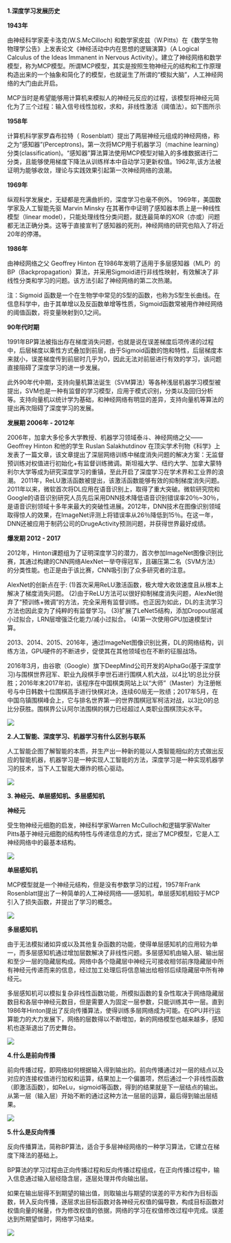 **1.深度学习发展历史**

**1943年**

由神经科学家麦卡洛克(W.S.McCilloch) 和数学家皮兹（W.Pitts）在《数学生物物理学公告》上发表论文《神经活动中内在思想的逻辑演算》（A Logical Calculus of the Ideas Immanent in Nervous Activity）。建立了神经网络和数学模型，称为MCP模型。所谓MCP模型，其实是按照生物神经元的结构和工作原理构造出来的一个抽象和简化了的模型，也就诞生了所谓的“模拟大脑”，人工神经网络的大门由此开启。

MCP当时是希望能够用计算机来模拟人的神经元反应的过程，该模型将神经元简化为了三个过程：输入信号线性加权，求和，非线性激活（阈值法）。如下图所示

**1958年**

计算机科学家罗森布拉特（ Rosenblatt）提出了两层神经元组成的神经网络，称之为“感知器”(Perceptrons)。第一次将MCP用于机器学习（machine learning）分类(classification)。“感知器”算法算法使用MCP模型对输入的多维数据进行二分类，且能够使用梯度下降法从训练样本中自动学习更新权值。1962年,该方法被证明为能够收敛，理论与实践效果引起第一次神经网络的浪潮。

**1969年**

纵观科学发展史，无疑都是充满曲折的，深度学习也毫不例外。 1969年，美国数学家及人工智能先驱 Marvin Minsky 在其著作中证明了感知器本质上是一种线性模型（linear model），只能处理线性分类问题，就连最简单的XOR（亦或）问题都无法正确分类。这等于直接宣判了感知器的死刑，神经网络的研究也陷入了将近20年的停滞。

**1986年**

由神经网络之父 Geoffrey Hinton 在1986年发明了适用于多层感知器（MLP）的BP（Backpropagation）算法，并采用Sigmoid进行非线性映射，有效解决了非线性分类和学习的问题。该方法引起了神经网络的第二次热潮。

注：Sigmoid 函数是一个在生物学中常见的S型的函数，也称为S型生长曲线。在信息科学中，由于其单增以及反函数单增等性质，Sigmoid函数常被用作神经网络的阈值函数，将变量映射到0,1之间。

**90年代时期**

1991年BP算法被指出存在梯度消失问题，也就是说在误差梯度后项传递的过程中，后层梯度以乘性方式叠加到前层，由于Sigmoid函数的饱和特性，后层梯度本来就小，误差梯度传到前层时几乎为0，因此无法对前层进行有效的学习，该问题直接阻碍了深度学习的进一步发展。

此外90年代中期，支持向量机算法诞生（SVM算法）等各种浅层机器学习模型被提出，SVM也是一种有监督的学习模型，应用于模式识别，分类以及回归分析等。支持向量机以统计学为基础，和神经网络有明显的差异，支持向量机等算法的提出再次阻碍了深度学习的发展。

**发展期 2006年 - 2012年**

2006年，加拿大多伦多大学教授、机器学习领域泰斗、神经网络之父—— Geoffrey Hinton 和他的学生 Ruslan Salakhutdinov 在顶尖学术刊物《科学》上发表了一篇文章，该文章提出了深层网络训练中梯度消失问题的解决方案：无监督预训练对权值进行初始化+有监督训练微调。斯坦福大学、纽约大学、加拿大蒙特利尔大学等成为研究深度学习的重镇，至此开启了深度学习在学术界和工业界的浪潮。
2011年，ReLU激活函数被提出，该激活函数能够有效的抑制梯度消失问题。2011年以来，微软首次将DL应用在语音识别上，取得了重大突破。微软研究院和Google的语音识别研究人员先后采用DNN技术降低语音识别错误率20％~30％，是语音识别领域十多年来最大的突破性进展。2012年，DNN技术在图像识别领域取得惊人的效果，在ImageNet评测上将错误率从26％降低到15％。在这一年，DNN还被应用于制药公司的DrugeActivity预测问题，并获得世界最好成绩。

**爆发期 2012 - 2017**

2012年，Hinton课题组为了证明深度学习的潜力，首次参加ImageNet图像识别比赛，其通过构建的CNN网络AlexNet一举夺得冠军，且碾压第二名（SVM方法）的分类性能。也正是由于该比赛，CNN吸引到了众多研究者的注意。

AlexNet的创新点在于:
(1)首次采用ReLU激活函数，极大增大收敛速度且从根本上解决了梯度消失问题。
(2)由于ReLU方法可以很好抑制梯度消失问题，AlexNet抛弃了“预训练+微调”的方法，完全采用有监督训练。也正因为如此，DL的主流学习方法也因此变为了纯粹的有监督学习。
(3)扩展了LeNet5结构，添加Dropout层减小过拟合，LRN层增强泛化能力/减小过拟合。
(4)第一次使用GPU加速模型计算。

2013、2014、2015、2016年，通过ImageNet图像识别比赛，DL的网络结构，训练方法，GPU硬件的不断进步，促使其在其他领域也在不断的征服战场。

2016年3月，由谷歌（Google）旗下DeepMind公司开发的AlphaGo(基于深度学习)与围棋世界冠军、职业九段棋手李世石进行围棋人机大战，以4比1的总比分获胜；2016年末2017年初，该程序在中国棋类网站上以“大师”（Master）为注册帐号与中日韩数十位围棋高手进行快棋对决，连续60局无一败绩；2017年5月，在中国乌镇围棋峰会上，它与排名世界第一的世界围棋冠军柯洁对战，以3比0的总比分获胜。围棋界公认阿尔法围棋的棋力已经超过人类职业围棋顶尖水平。

![](https://ai-studio-static-online.cdn.bcebos.com/0228ae04d5aa4279b7b33771809a5b591e750a7839494c5296106148706d9e98)


 **2.人工智能、深度学习、机器学习有什么区别与联系**
 
人工智能企图了解智能的本质，并生产出一种新的能以人类智能相似的方式做出反应的智能机器，机器学习是一种实现人工智能的方法，深度学习是一种实现机器学习的技术，当下人工智能大爆炸的核心驱动。

![](https://ai-studio-static-online.cdn.bcebos.com/c6d57d1adf894443aa1867da316e26e657c9b7214a8d4980884e1cc2e4594ac1)


**3. 神经元、单层感知机、多层感知机**

**神经元**

受生物神经元细胞的启发，神经科学家Warren McCulloch和逻辑学家Walter Pitts基于神经元细胞的结构特性与传递信息的方式，提出了MCP模型，它是人工神经网络中的最基本结构。

![](https://ai-studio-static-online.cdn.bcebos.com/156c1b110b1f406fb0fec25f5ac7df79299d52872a5a401e9bbf131e6f633f3c)

**单层感知机**

MCP模型就是一个神经元结构，但是没有参数学习的过程，1957年Frank Rosenblatt提出了一种简单的人工神经网络——感知机，单层感知机相较于MCP引入了损失函数，并提出了学习的概念。

![](https://ai-studio-static-online.cdn.bcebos.com/e4d63fe4edb64f59a958a4b9f4344a51235c7e8cd47a49e7b6879828cfcbafdf)

**多层感知机**

由于无法模拟诸如异或以及其他复杂函数的功能，使得单层感知机的应用较为单一，而多层感知机通过增加层数解决了非线性问题。多层感知机由输入层、输出层和至少一层的隐藏层构成。网络中各个隐藏层中神经元可接收相邻前序隐藏层中所有神经元传递而来的信息，经过加工处理后将信息输出给相邻后续隐藏层中所有神经元。

多层感知机可以模拟复杂非线性函数功能，所模拟函数的复杂性取决于网络隐藏层数目和各层中神经元数目，但是需要人为固定一层参数，只能训练其中一层。直到1986年Hinton提出了反向传播算法，使得训练多层网络成为可能。在GPU并行运算能力的大力发展下，网络的层数得以不断增加，新的网络模型也越来越多，感知机也逐渐退出了历史舞台。

![](https://ai-studio-static-online.cdn.bcebos.com/decc07ce23d649ffb93c308f125c13c2c3e93d2567f34fe881251a118c03482b)



**4.什么是前向传播**

前向传播过程，即网络如何根据输入得到输出的。前向传播通过对一层的结点以及对应的连接权值进行加权和运算，结果加上一个偏置项，然后通过一个非线性函数（即激活函数），如ReLu，sigmoid等函数，得到的结果就是下一层结点的输出。从第一层（输入层）开始不断的通过这种方法一层层的运算，最后得到输出层结果。

![](https://ai-studio-static-online.cdn.bcebos.com/56f7e24cf712409bbb6c2275bae6f663cea0cc0f542b4af59caf3add1707a27d)




**5.什么是反向传播**

反向传播算法，简称BP算法，适合于多层神经网络的一种学习算法，它建立在梯度下降法的基础上。

BP算法的学习过程由正向传播过程和反向传播过程组成，在正向传播过程中，输入信息通过输入层经隐含层，逐层处理并传向输出层。

如果在输出层得不到期望的输出值，则取输出与期望的误差的平方和作为目标函数，转入反向传播，逐层求出目标函数对各神经元权值的偏导数，构成目标函数对权值向量的梯量，作为修改权值的依据，网络的学习在权值修改过程中完成。误差达到所期望值时，网络学习结束。

![](https://ai-studio-static-online.cdn.bcebos.com/a8ca45d7261c4b25a9dd5382bdb951686e3cbc508f844bfe943377500c8685db)


